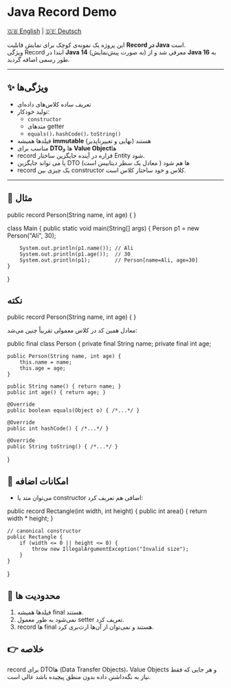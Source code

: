 # Java Record Demo


[🇬🇧 English](./README.md) | [🇩🇪 Deutsch](./README.de.md)

این پروژه یک نمونه‌ی کوچک برای نمایش قابلیت **Record در Java** است.  
ویژگی Record ابتدا در **Java 14** (به صورت پیش‌نمایش) معرفی شد و از **Java 16** به طور رسمی اضافه گردید.

---

## ✨ ویژگی‌ها
- تعریف ساده کلاس‌های داده‌ای
- تولید خودکار:
  - `constructor`
  - متدهای getter
  - `equals()`، `hashCode()`، `toString()`
- فیلدها همیشه **immutable** (نهایی و تغییرناپذیر) هستند
- مناسب برای **DTO**‌ها و **Value Object**‌ها
- record قراره در آینده جایگزین ساختار Entity شود.
-  یا می تواند جایگزین DTO ها هم شود ( معادل یک سطر دیتابیس است)
-  record یک چیزی بین constructor کلاس و خود ساختار کلاس است.

---

## 📌 مثال

[//]: # (```java)
public record Person(String name, int age) { }

class Main {
    public static void main(String[] args) {
        Person p1 = new Person("Ali", 30);

        System.out.println(p1.name()); // Ali
        System.out.println(p1.age());  // 30
        System.out.println(p1);        // Person[name=Ali, age=30]
    }
}

## نکته

public record Person(String name, int age) { }

معادل همین کد در کلاس معمولی تقریباً چنین می‌شد:

public final class Person {
private final String name;
private final int age;

    public Person(String name, int age) {
        this.name = name;
        this.age = age;
    }

    public String name() { return name; }
    public int age() { return age; }

    @Override
    public boolean equals(Object o) { /*...*/ }

    @Override
    public int hashCode() { /*...*/ }

    @Override
    public String toString() { /*...*/ }
}

## 📌 امکانات اضافه
- می‌توان متد یا constructor اضافی هم تعریف کرد:

public record Rectangle(int width, int height) {
public int area() {
return width * height;
}

    // canonical constructor
    public Rectangle {
        if (width <= 0 || height <= 0) {
            throw new IllegalArgumentException("Invalid size");
        }
    }
}

## 📌 محدودیت ها
1. فیلدها همیشه final هستند.
2. نمی‌شود به طور معمول setter تعریف کرد.
3. record ها final هستند و نمی‌توان از آن‌ها ارث‌بری کرد.

## 👉 خلاصه
record برای DTOها (Data Transfer Objects)، Value Objects و هر جایی که فقط نیاز به نگه‌داشتن داده بدون منطق پیچیده باشد عالی است.